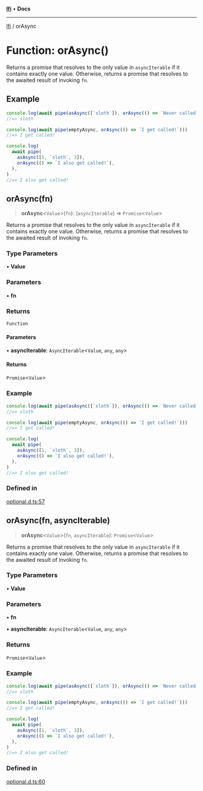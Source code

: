 [**lfi**](../readme.md) • **Docs**

***

[lfi](../globals.md) / orAsync

# Function: orAsync()

Returns a promise that resolves to the only value in `asyncIterable` if it
contains exactly one value. Otherwise, returns a promise that resolves to
the awaited result of invoking `fn`.

## Example

```js
console.log(await pipe(asAsync([`sloth`]), orAsync(() => `Never called`)))
//=> sloth

console.log(await pipe(emptyAsync, orAsync(() => `I get called!`)))
//=> I get called!

console.log(
  await pipe(
    asAsync([1, `sloth`, 3]),
    orAsync(() => `I also get called!`),
  ),
)
//=> I also get called!
```

## orAsync(fn)

> **orAsync**\<`Value`\>(`fn`): (`asyncIterable`) => `Promise`\<`Value`\>

Returns a promise that resolves to the only value in `asyncIterable` if it
contains exactly one value. Otherwise, returns a promise that resolves to
the awaited result of invoking `fn`.

### Type Parameters

• **Value**

### Parameters

• **fn**

### Returns

`Function`

#### Parameters

• **asyncIterable**: `AsyncIterable`\<`Value`, `any`, `any`\>

#### Returns

`Promise`\<`Value`\>

### Example

```js
console.log(await pipe(asAsync([`sloth`]), orAsync(() => `Never called`)))
//=> sloth

console.log(await pipe(emptyAsync, orAsync(() => `I get called!`)))
//=> I get called!

console.log(
  await pipe(
    asAsync([1, `sloth`, 3]),
    orAsync(() => `I also get called!`),
  ),
)
//=> I also get called!
```

### Defined in

[optional.d.ts:57](https://github.com/TomerAberbach/lfi/blob/d7a0f90dd72245d6efd6bd97c58a78b3f3028f25/src/operations/optional.d.ts#L57)

## orAsync(fn, asyncIterable)

> **orAsync**\<`Value`\>(`fn`, `asyncIterable`): `Promise`\<`Value`\>

Returns a promise that resolves to the only value in `asyncIterable` if it
contains exactly one value. Otherwise, returns a promise that resolves to
the awaited result of invoking `fn`.

### Type Parameters

• **Value**

### Parameters

• **fn**

• **asyncIterable**: `AsyncIterable`\<`Value`, `any`, `any`\>

### Returns

`Promise`\<`Value`\>

### Example

```js
console.log(await pipe(asAsync([`sloth`]), orAsync(() => `Never called`)))
//=> sloth

console.log(await pipe(emptyAsync, orAsync(() => `I get called!`)))
//=> I get called!

console.log(
  await pipe(
    asAsync([1, `sloth`, 3]),
    orAsync(() => `I also get called!`),
  ),
)
//=> I also get called!
```

### Defined in

[optional.d.ts:60](https://github.com/TomerAberbach/lfi/blob/d7a0f90dd72245d6efd6bd97c58a78b3f3028f25/src/operations/optional.d.ts#L60)
